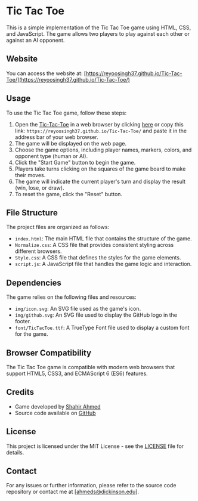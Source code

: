# Tic Tac Toe

This is a simple implementation of the Tic Tac Toe game using HTML, CSS, and JavaScript. The game allows two players to play against each other or against an AI opponent.

## Website

You can access the website at: [https://reyoosingh37.github.io/Tic-Tac-Toe/](https://reyoosingh37.github.io/Tic-Tac-Toe/)

## Usage

To use the Tic Tac Toe game, follow these steps:

1. Open the [Tic-Tac-Toe](https://reyoosingh37.github.io/Tic-Tac-Toe/) in a web browser by clicking [here](https://reyoosingh37.github.io/Tic-Tac-Toe/) or copy this link: `https://reyoosingh37.github.io/Tic-Tac-Toe/` and paste it in the address bar of your web browser.
2. The game will be displayed on the web page.
3. Choose the game options, including player names, markers, colors, and opponent type (human or AI).
4. Click the "Start Game" button to begin the game.
5. Players take turns clicking on the squares of the game board to make their moves.
6. The game will indicate the current player's turn and display the result (win, lose, or draw).
7. To reset the game, click the "Reset" button.

## File Structure

The project files are organized as follows:

- `index.html`: The main HTML file that contains the structure of the game.
- `Normalize.css`: A CSS file that provides consistent styling across different browsers.
- `Style.css`: A CSS file that defines the styles for the game elements.
- `script.js`: A JavaScript file that handles the game logic and interaction.

## Dependencies

The game relies on the following files and resources:

- `img/icon.svg`: An SVG file used as the game's icon.
- `img/github.svg`: An SVG file used to display the GitHub logo in the footer.
- `font/TicTacToe.ttf`: A TrueType Font file used to display a custom font for the game.

## Browser Compatibility

The Tic Tac Toe game is compatible with modern web browsers that support HTML5, CSS3, and ECMAScript 6 (ES6) features.

## Credits

- Game developed by [Shahir Ahmed](https://github.com/reyoosingh37)
- Source code available on [GitHub](https://github.com/reyoosingh37/Tic-Tac-Toe)

## License

This project is licensed under the MIT License - see the [LICENSE](LICENSE) file for details.

## Contact

For any issues or further information, please refer to the source code repository or contact me at [ahmeds@dickinson.edu].
